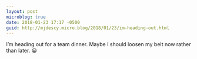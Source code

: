 ```yaml
---
layout: post
microblog: true
date: 2018-01-23 17:17 -0500
guid: http://mjdescy.micro.blog/2018/01/23/im-heading-out.html
---
```

I’m heading out for a team dinner. Maybe I should loosen my belt now rather than later. 😀
